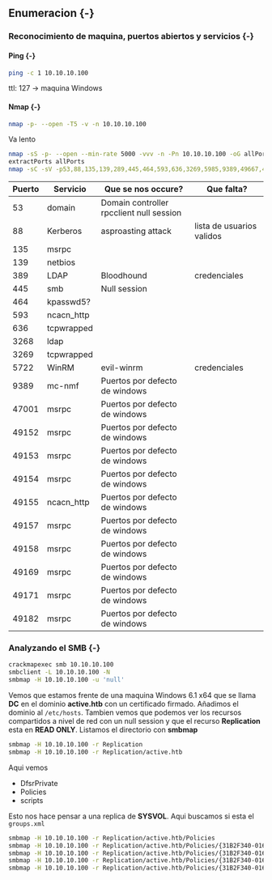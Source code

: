 ## Enumeracion {-}

### Reconocimiento de maquina, puertos abiertos y servicios {-} 

#### Ping {-}

```bash
ping -c 1 10.10.10.100
```
ttl: 127 -> maquina Windows

#### Nmap {-}

```bash
nmap -p- --open -T5 -v -n 10.10.10.100
```

Va lento

```bash
nmap -sS -p- --open --min-rate 5000 -vvv -n -Pn 10.10.10.100 -oG allPorts 
extractPorts allPorts
nmap -sC -sV -p53,88,135,139,289,445,464,593,636,3269,5985,9389,49667,49673,49674,49677,49689,49698 10.10.10.100 -oN targeted
```


| Puerto | Servicio   | Que se nos occure?                       | Que falta?                |
| ------ | ---------- | ---------------------------------------- | ------------------------- |
| 53     | domain     | Domain controller rpcclient null session |                           |
| 88     | Kerberos   | asproasting attack                       | lista de usuarios validos |
| 135    | msrpc      |                                          |                           |
| 139    | netbios    |                                          |                           |
| 389    | LDAP       | Bloodhound                               | credenciales              |
| 445    | smb        | Null session                             |                           |
| 464    | kpasswd5?  |                                          |                           |
| 593    | ncacn_http |                                          |                           |
| 636    | tcpwrapped |                                          |                           |
| 3268   | ldap       |                                          |                           |
| 3269   | tcpwrapped |                                          |                           |
| 5722   | WinRM      | evil-winrm                               | credenciales              |
| 9389   | mc-nmf     | Puertos por defecto de windows           |                           |
| 47001  | msrpc      | Puertos por defecto de windows           |                           |
| 49152  | msrpc      | Puertos por defecto de windows           |                           |
| 49153  | msrpc      | Puertos por defecto de windows           |                           |
| 49154  | msrpc      | Puertos por defecto de windows           |                           |
| 49155  | ncacn_http | Puertos por defecto de windows           |                           |
| 49157  | msrpc      | Puertos por defecto de windows           |                           |
| 49158  | msrpc      | Puertos por defecto de windows           |                           |
| 49169  | msrpc      | Puertos por defecto de windows           |                           |
| 49171  | msrpc      | Puertos por defecto de windows           |                           |
| 49182  | msrpc      | Puertos por defecto de windows           |                           |


### Analyzando el SMB {-}

```bash
crackmapexec smb 10.10.10.100
smbclient -L 10.10.10.100 -N
smbmap -H 10.10.10.100 -u 'null'
```

Vemos que estamos frente de una maquina Windows 6.1 x64 que se llama **DC** en el dominio **active.htb** con un certificado firmado.
Añadimos el dominio al `/etc/hosts`.
Tambien vemos que podemos ver los recursos compartidos a nivel de red con un null session y que el recurso **Replication** esta en **READ ONLY**.
Listamos el directorio con **smbmap**

```bash
smbmap -H 10.10.10.100 -r Replication
smbmap -H 10.10.10.100 -r Replication/active.htb
```

Aqui vemos

- DfsrPrivate
- Policies
- scripts

Esto nos hace pensar a una replica de **SYSVOL**. Aqui buscamos si esta el `groups.xml`

```bash
smbmap -H 10.10.10.100 -r Replication/active.htb/Policies
smbmap -H 10.10.10.100 -r Replication/active.htb/Policies/{31B2F340-016D-11D2-945F-00C04F894F9}
smbmap -H 10.10.10.100 -r Replication/active.htb/Policies/{31B2F340-016D-11D2-945F-00C04F894F9}/MACHINE
smbmap -H 10.10.10.100 -r Replication/active.htb/Policies/{31B2F340-016D-11D2-945F-00C04F894F9}/MACHINE/Preferences
smbmap -H 10.10.10.100 -r Replication/active.htb/Policies/{31B2F340-016D-11D2-945F-00C04F894F9}/MACHINE/Preferences/Groups/*
```

